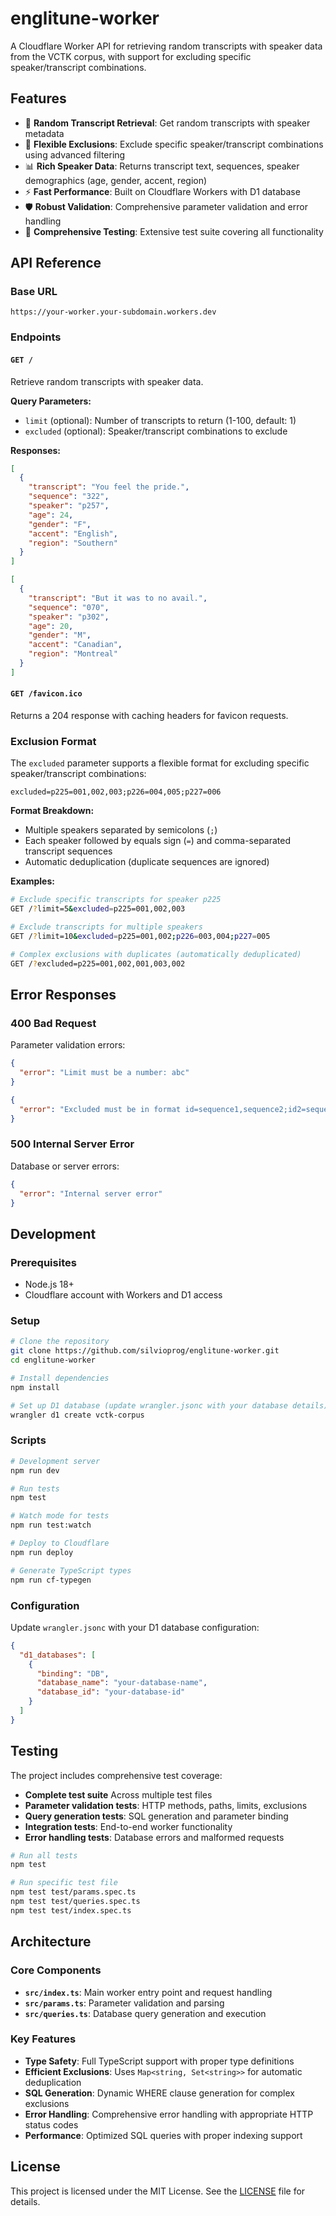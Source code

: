 # englitune-worker

A Cloudflare Worker API for retrieving random transcripts with speaker data from the VCTK corpus, with support for excluding specific speaker/transcript combinations.

## Features

- 🎯 **Random Transcript Retrieval**: Get random transcripts with speaker metadata
- 🚫 **Flexible Exclusions**: Exclude specific speaker/transcript combinations using advanced filtering
- 📊 **Rich Speaker Data**: Returns transcript text, sequences, speaker demographics (age, gender, accent, region)
- ⚡ **Fast Performance**: Built on Cloudflare Workers with D1 database
- 🛡️ **Robust Validation**: Comprehensive parameter validation and error handling
- 🧪 **Comprehensive Testing**: Extensive test suite covering all functionality

## API Reference

### Base URL

```raw
https://your-worker.your-subdomain.workers.dev
```

### Endpoints

#### `GET /`

Retrieve random transcripts with speaker data.

**Query Parameters:**

- `limit` (optional): Number of transcripts to return (1-100, default: 1)
- `excluded` (optional): Speaker/transcript combinations to exclude

**Responses:**

```json
[
  {
    "transcript": "You feel the pride.",
    "sequence": "322",
    "speaker": "p257",
    "age": 24,
    "gender": "F",
    "accent": "English",
    "region": "Southern"
  }
]
```

```json
[
  {
    "transcript": "But it was to no avail.",
    "sequence": "070",
    "speaker": "p302",
    "age": 20,
    "gender": "M",
    "accent": "Canadian",
    "region": "Montreal"
  }
]
```

#### `GET /favicon.ico`

Returns a 204 response with caching headers for favicon requests.

### Exclusion Format

The `excluded` parameter supports a flexible format for excluding specific speaker/transcript combinations:

```raw
excluded=p225=001,002,003;p226=004,005;p227=006
```

**Format Breakdown:**

- Multiple speakers separated by semicolons (`;`)
- Each speaker followed by equals sign (`=`) and comma-separated transcript sequences
- Automatic deduplication (duplicate sequences are ignored)

**Examples:**

```bash
# Exclude specific transcripts for speaker p225
GET /?limit=5&excluded=p225=001,002,003

# Exclude transcripts for multiple speakers
GET /?limit=10&excluded=p225=001,002;p226=003,004;p227=005

# Complex exclusions with duplicates (automatically deduplicated)
GET /?excluded=p225=001,002,001,003,002
```

## Error Responses

### 400 Bad Request

Parameter validation errors:

```json
{
  "error": "Limit must be a number: abc"
}
```

```json
{
  "error": "Excluded must be in format id=sequence1,sequence2;id2=sequence3,sequence4: invalid"
}
```

### 500 Internal Server Error

Database or server errors:

```json
{
  "error": "Internal server error"
}
```

## Development

### Prerequisites

- Node.js 18+
- Cloudflare account with Workers and D1 access

### Setup

```bash
# Clone the repository
git clone https://github.com/silvioprog/englitune-worker.git
cd englitune-worker

# Install dependencies
npm install

# Set up D1 database (update wrangler.jsonc with your database details)
wrangler d1 create vctk-corpus
```

### Scripts

```bash
# Development server
npm run dev

# Run tests
npm test

# Watch mode for tests
npm run test:watch

# Deploy to Cloudflare
npm run deploy

# Generate TypeScript types
npm run cf-typegen
```

### Configuration

Update `wrangler.jsonc` with your D1 database configuration:

```json
{
  "d1_databases": [
    {
      "binding": "DB",
      "database_name": "your-database-name",
      "database_id": "your-database-id"
    }
  ]
}
```

## Testing

The project includes comprehensive test coverage:

- **Complete test suite** Across multiple test files
- **Parameter validation tests**: HTTP methods, paths, limits, exclusions
- **Query generation tests**: SQL generation and parameter binding
- **Integration tests**: End-to-end worker functionality
- **Error handling tests**: Database errors and malformed requests

```bash
# Run all tests
npm test

# Run specific test file
npm test test/params.spec.ts
npm test test/queries.spec.ts
npm test test/index.spec.ts
```

## Architecture

### Core Components

- **`src/index.ts`**: Main worker entry point and request handling
- **`src/params.ts`**: Parameter validation and parsing
- **`src/queries.ts`**: Database query generation and execution

### Key Features

- **Type Safety**: Full TypeScript support with proper type definitions
- **Efficient Exclusions**: Uses `Map<string, Set<string>>` for automatic deduplication
- **SQL Generation**: Dynamic WHERE clause generation for complex exclusions
- **Error Handling**: Comprehensive error handling with appropriate HTTP status codes
- **Performance**: Optimized SQL queries with proper indexing support

## License

This project is licensed under the MIT License. See the [LICENSE](LICENSE) file for details.
